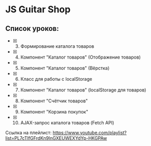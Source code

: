 # JS Guitar Shop

## Список уроков:
- [x] 03. Формирование каталога товаров 
- [x] 04. Компонент "Каталог товаров" (Отображение товаров)
- [x] 05. Компонент "Каталог товаров" (Вёрстка)
- [x] 06. Класс для работы с localStorage
- [x] 07. Компонент "Каталог товаров" (localStorage для товаров)
- [x] 08. Компонент "Счётчик товаров"
- [x] 09. Компонент "Корзина покупок"
- [x] 10. AJAX-запрос каталога товаров (Fetch API)

Ссылка на плейлист: https://www.youtube.com/playlist?list=PL7cTIfGFrdKn9lnGXEUWEXYdYp-HKGPAw

